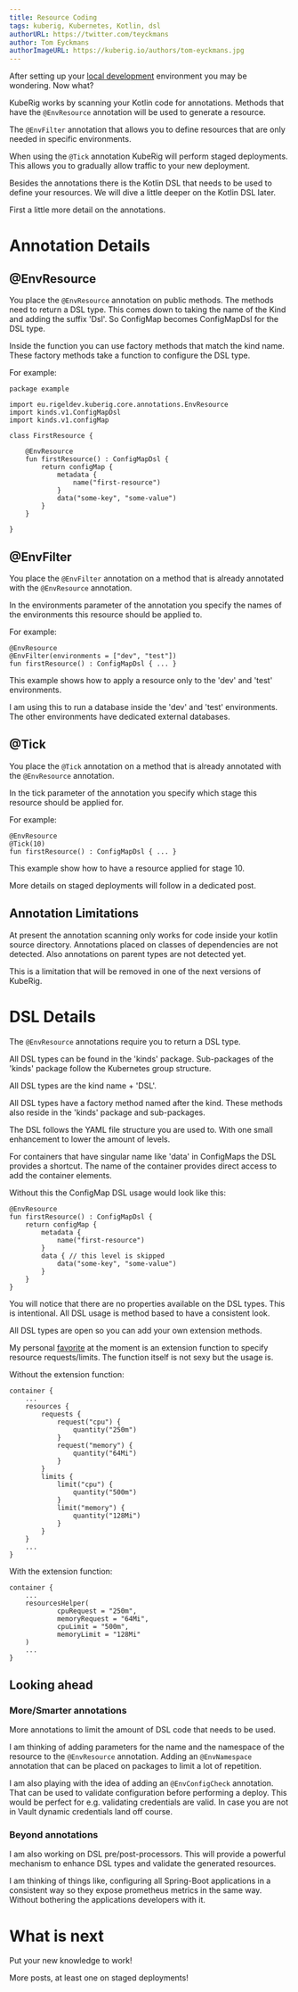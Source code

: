 ```yaml
---
title: Resource Coding
tags: kuberig, Kubernetes, Kotlin, dsl
authorURL: https://twitter.com/teyckmans
author: Tom Eyckmans
authorImageURL: https://kuberig.io/authors/tom-eyckmans.jpg
---
```


After setting up your [local development](/blog/2019/05/25/kuberig-microk8s) environment you may be wondering. Now what?

KubeRig works by scanning your Kotlin code for annotations. Methods that have the `@EnvResource` annotation will be used to generate a resource.

The `@EnvFilter` annotation that allows you to define resources that are only needed in specific environments.

When using the `@Tick` annotation KubeRig will perform staged deployments. This allows you to gradually allow traffic to your new deployment.

Besides the annotations there is the Kotlin DSL that needs to be used to define your resources. We will dive a little deeper on the Kotlin DSL later.

First a little more detail on the annotations.

# Annotation Details

## @EnvResource

You place the `@EnvResource` annotation on public methods. The methods need to return a DSL type. This comes down to taking the name of the Kind and adding the suffix 'Dsl'. So ConfigMap becomes ConfigMapDsl for the DSL type.

Inside the function you can use factory methods that match the kind name. These factory methods take a function to configure the DSL type.

For example:

    package example
    
    import eu.rigeldev.kuberig.core.annotations.EnvResource
    import kinds.v1.ConfigMapDsl
    import kinds.v1.configMap
    
    class FirstResource {
    
        @EnvResource
        fun firstResource() : ConfigMapDsl {
            return configMap {
                metadata {
                    name("first-resource")
                }
                data("some-key", "some-value")
            }
        }
    
    }
    

## @EnvFilter

You place the `@EnvFilter` annotation on a method that is already annotated with the `@EnvResource` annotation.

In the environments parameter of the annotation you specify the names of the environments this resource should be applied to.

For example:

    @EnvResource
    @EnvFilter(environments = ["dev", "test"])
    fun firstResource() : ConfigMapDsl { ... }
    

This example shows how to apply a resource only to the 'dev' and 'test' environments.

I am using this to run a database inside the 'dev' and 'test' environments. The other environments have dedicated external databases.

## @Tick

You place the `@Tick` annotation on a method that is already annotated with the `@EnvResource` annotation.

In the tick parameter of the annotation you specify which stage this resource should be applied for.

For example:

    @EnvResource
    @Tick(10)
    fun firstResource() : ConfigMapDsl { ... }
    

This example show how to have a resource applied for stage 10.

More details on staged deployments will follow in a dedicated post.

## Annotation Limitations

At present the annotation scanning only works for code inside your kotlin source directory. Annotations placed on classes of dependencies are not detected. Also annotations on parent types are not detected yet.

This is a limitation that will be removed in one of the next versions of KubeRig.

# DSL Details

The `@EnvResource` annotations require you to return a DSL type.

All DSL types can be found in the 'kinds' package. Sub-packages of the 'kinds' package follow the Kubernetes group structure.

All DSL types are the kind name + 'DSL'.

All DSL types have a factory method named after the kind. These methods also reside in the 'kinds' package and sub-packages.

The DSL follows the YAML file structure you are used to. With one small enhancement to lower the amount of levels.

For containers that have singular name like 'data' in ConfigMaps the DSL provides a shortcut. The name of the container provides direct access to add the container elements.

Without this the ConfigMap DSL usage would look like this:

    @EnvResource
    fun firstResource() : ConfigMapDsl {
        return configMap {
            metadata {
                name("first-resource")
            }
            data { // this level is skipped
                data("some-key", "some-value")
            }
        }
    }
    

You will notice that there are no properties available on the DSL types. This is intentional. All DSL usage is method based to have a consistent look.

All DSL types are open so you can add your own extension methods.

My personal [favorite](https://gist.github.com/teyckmans/0e1c18b7e6409425191ee7c3bbd80d51) at the moment is an extension function to specify resource requests/limits. The function itself is not sexy but the usage is.

Without the extension function:

    container {
        ...
        resources {
            requests {
                request("cpu") {
                    quantity("250m")
                }
                request("memory") {
                    quantity("64Mi")
                }
            }
            limits {
                limit("cpu") {
                    quantity("500m")
                }
                limit("memory") {
                    quantity("128Mi")
                }
            }
        }
        ...
    }
    

With the extension function:

    container {
        ...
        resourcesHelper(
                cpuRequest = "250m",
                memoryRequest = "64Mi",
                cpuLimit = "500m",
                memoryLimit = "128Mi"
        )
        ...
    }
    

## Looking ahead

### More/Smarter annotations

More annotations to limit the amount of DSL code that needs to be used.

I am thinking of adding parameters for the name and the namespace of the resource to the `@EnvResource` annotation. Adding an `@EnvNamespace` annotation that can be placed on packages to limit a lot of repetition.

I am also playing with the idea of adding an `@EnvConfigCheck` annotation. That can be used to validate configuration before performing a deploy. This would be perfect for e.g. validating credentials are valid. In case you are not in Vault dynamic credentials land off course.

### Beyond annotations

I am also working on DSL pre/post-processors. This will provide a powerful mechanism to enhance DSL types and validate the generated resources.

I am thinking of things like, configuring all Spring-Boot applications in a consistent way so they expose prometheus metrics in the same way. Without bothering the applications developers with it.

# What is next

Put your new knowledge to work!

More posts, at least one on staged deployments!
